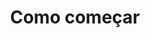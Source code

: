 ---
title: Como começar
published: false
description: Esse fim de ano me perg
tags: [DevOps, Gerenciamento, Processos]
cover_image: /assets/images/chaplin-modern-times.jpg
series: Java 101
permalink: /posts/devop-101
publish_date: 2021-11-23 16:47:00 +0300
---